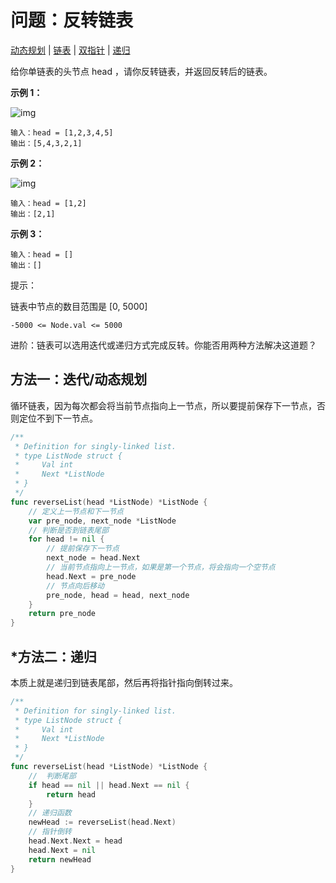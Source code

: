 # 问题：反转链表

[动态规划](/classify/algorithm/算法-动态规划) | [链表](/classify/algorithm/基础数据结构-链表) | [双指针](/classify/algorithm/技巧-双指针) | [递归](/classify/algorithm/算法-递归)

给你单链表的头节点 head ，请你反转链表，并返回反转后的链表。

**示例 1：**

![img](https://assets.leetcode.com/uploads/2021/02/19/rev1ex1.jpg)

```
输入：head = [1,2,3,4,5]
输出：[5,4,3,2,1]
```

**示例 2：**

![img](https://assets.leetcode.com/uploads/2021/02/19/rev1ex2.jpg)

```
输入：head = [1,2]
输出：[2,1]
```

**示例 3：**

```
输入：head = []
输出：[]
```


提示：

链表中节点的数目范围是 [0, 5000]

`-5000 <= Node.val <= 5000`


进阶：链表可以选用迭代或递归方式完成反转。你能否用两种方法解决这道题？

## 方法一：迭代/动态规划

循环链表，因为每次都会将当前节点指向上一节点，所以要提前保存下一节点，否则定位不到下一节点。

```go
/**
 * Definition for singly-linked list.
 * type ListNode struct {
 *     Val int
 *     Next *ListNode
 * }
 */
func reverseList(head *ListNode) *ListNode {
    // 定义上一节点和下一节点
    var pre_node, next_node *ListNode
    // 判断是否到链表尾部
    for head != nil {
        // 提前保存下一节点
        next_node = head.Next
        // 当前节点指向上一节点，如果是第一个节点，将会指向一个空节点
        head.Next = pre_node
        // 节点向后移动
        pre_node, head = head, next_node
    }
    return pre_node
}
```

## *方法二：递归

本质上就是递归到链表尾部，然后再将指针指向倒转过来。

```go
/**
 * Definition for singly-linked list.
 * type ListNode struct {
 *     Val int
 *     Next *ListNode
 * }
 */
func reverseList(head *ListNode) *ListNode {
    //  判断尾部
    if head == nil || head.Next == nil {
        return head
    }
    // 递归函数
    newHead := reverseList(head.Next)
    // 指针倒转
    head.Next.Next = head
    head.Next = nil
    return newHead
}
```

